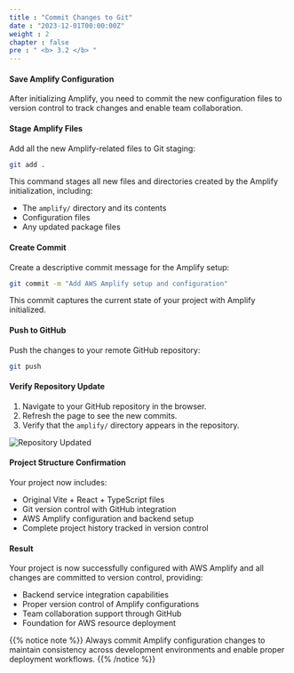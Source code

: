```yaml
---
title : "Commit Changes to Git"
date : "2023-12-01T00:00:00Z"
weight : 2
chapter : false
pre : " <b> 3.2 </b> "
---
```


#### Save Amplify Configuration

After initializing Amplify, you need to commit the new configuration files to version control to track changes and enable team collaboration.

#### Stage Amplify Files

Add all the new Amplify-related files to Git staging:

```bash
git add .
```

This command stages all new files and directories created by the Amplify initialization, including:
- The `amplify/` directory and its contents
- Configuration files
- Any updated package files

#### Create Commit

Create a descriptive commit message for the Amplify setup:

```bash
git commit -m "Add AWS Amplify setup and configuration"
```

This commit captures the current state of your project with Amplify initialized.

#### Push to GitHub

Push the changes to your remote GitHub repository:

```bash
git push
```

#### Verify Repository Update

1. Navigate to your GitHub repository in the browser.
2. Refresh the page to see the new commits.
3. Verify that the `amplify/` directory appears in the repository.

![Repository Updated](/images/3/3-3.png?featherlight=false&width=90pc)

#### Project Structure Confirmation

Your project now includes:
- Original Vite + React + TypeScript files
- Git version control with GitHub integration
- AWS Amplify configuration and backend setup
- Complete project history tracked in version control

#### Result

Your project is now successfully configured with AWS Amplify and all changes are committed to version control, providing:
- Backend service integration capabilities
- Proper version control of Amplify configurations
- Team collaboration support through GitHub
- Foundation for AWS resource deployment

{{% notice note %}}
Always commit Amplify configuration changes to maintain consistency across development environments and enable proper deployment workflows.
{{% /notice %}}